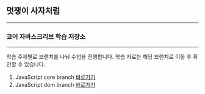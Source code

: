 ## 멋쟁이 사자처럼

---

### 코어 자바스크리브 학습 저장소

---

학습 주제별로 브랜치를 나눠 수업을 진행합니다.
학습 자료는 해당 브랜치로 이동 후 확인할 수 있습니다.

1. JavaScript core branch [바로가기](https://github.com/somin2352/Core_JS/tree/01.core)
2. JavaScript dom branch [바로가기](https://github.com/somin2352/Core_JS/tree/02.dom)
